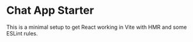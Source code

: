 # Chat App Starter 

This is a minimal setup to get React working in Vite with HMR and some ESLint rules.

